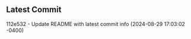 
## Latest Commit
112e532 - Update README with latest commit info (2024-08-29 17:03:02 -0400) <Yunxi-Zhou>
